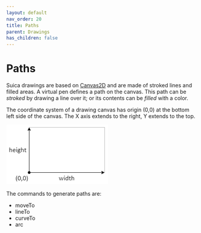```yaml
---
layout: default
nav_order: 20
title: Paths
parent: Drawings
has_children: false
---
```


# Paths

Suica drawings are based on [Canvas2D](https://developer.mozilla.org/en-US/docs/Web/API/CanvasRenderingContext2D)
and are made of stroked lines and filled areas. A virtual pen defines a path on
the canvas. This path can be *stroked* by drawing a line over it; or its
contents can be *filled* with a color.

The coordinate system of a drawing canvas has origin (0,0) at the bottom left
side of the canvas. The X axis extends to the right, Y extends to the top.

<img src="../images/drawing-coordinates.png">

The commands to generate paths are:

- moveTo
- lineTo
- curveTo
- arc